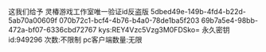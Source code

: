这我们给予 灵椿游戏工作室唯一验证id反盗版
5dbed49e-149b-4fd4-b22d-5ab70a00609f
070b72c1-bcf4-4b76-b4a0-78de1ba5f203
69b7a5e4-98bb-472a-bf07-6336cbd72767
kys:REY4Vzc5Vzg3M0FDSko=
永久密钥
id:949296
次数:不限制
pc客户端数量:无限
 
